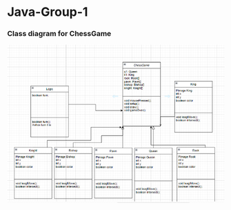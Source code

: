 # Java-Group-1

### Class diagram for ChessGame

![class diagram ChessGame](https://github.com/9620728/Java-Group-1/blob/main/Images/ChessGame.png?raw=true)
